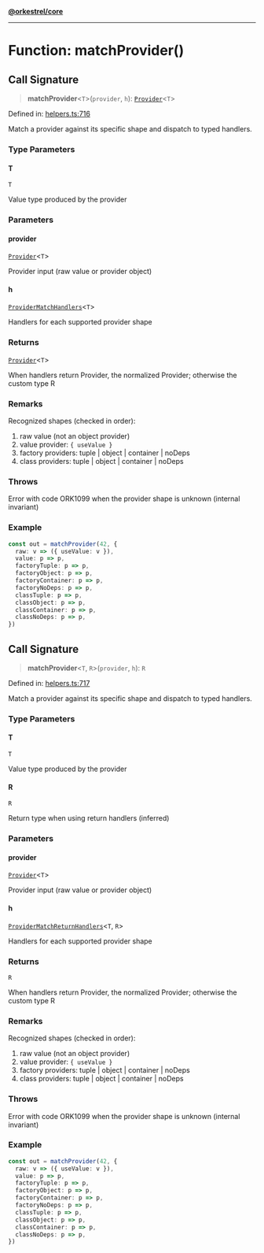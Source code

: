 [**@orkestrel/core**](../index.md)

***

# Function: matchProvider()

## Call Signature

> **matchProvider**\<`T`\>(`provider`, `h`): [`Provider`](../type-aliases/Provider.md)\<`T`\>

Defined in: [helpers.ts:716](https://github.com/orkestrel/core/blob/ccb170966790f428093f11a71a5646a6e842dbf9/src/helpers.ts#L716)

Match a provider against its specific shape and dispatch to typed handlers.

### Type Parameters

#### T

`T`

Value type produced by the provider

### Parameters

#### provider

[`Provider`](../type-aliases/Provider.md)\<`T`\>

Provider input (raw value or provider object)

#### h

[`ProviderMatchHandlers`](../type-aliases/ProviderMatchHandlers.md)\<`T`\>

Handlers for each supported provider shape

### Returns

[`Provider`](../type-aliases/Provider.md)\<`T`\>

When handlers return Provider<T>, the normalized Provider<T>; otherwise the custom type R

### Remarks

Recognized shapes (checked in order):
1. raw value (not an object provider)
2. value provider: `{ useValue }`
3. factory providers: tuple | object | container | noDeps
4. class providers: tuple | object | container | noDeps

### Throws

Error with code ORK1099 when the provider shape is unknown (internal invariant)

### Example

```ts
const out = matchProvider(42, {
  raw: v => ({ useValue: v }),
  value: p => p,
  factoryTuple: p => p,
  factoryObject: p => p,
  factoryContainer: p => p,
  factoryNoDeps: p => p,
  classTuple: p => p,
  classObject: p => p,
  classContainer: p => p,
  classNoDeps: p => p,
})
```

## Call Signature

> **matchProvider**\<`T`, `R`\>(`provider`, `h`): `R`

Defined in: [helpers.ts:717](https://github.com/orkestrel/core/blob/ccb170966790f428093f11a71a5646a6e842dbf9/src/helpers.ts#L717)

Match a provider against its specific shape and dispatch to typed handlers.

### Type Parameters

#### T

`T`

Value type produced by the provider

#### R

`R`

Return type when using return handlers (inferred)

### Parameters

#### provider

[`Provider`](../type-aliases/Provider.md)\<`T`\>

Provider input (raw value or provider object)

#### h

[`ProviderMatchReturnHandlers`](../type-aliases/ProviderMatchReturnHandlers.md)\<`T`, `R`\>

Handlers for each supported provider shape

### Returns

`R`

When handlers return Provider<T>, the normalized Provider<T>; otherwise the custom type R

### Remarks

Recognized shapes (checked in order):
1. raw value (not an object provider)
2. value provider: `{ useValue }`
3. factory providers: tuple | object | container | noDeps
4. class providers: tuple | object | container | noDeps

### Throws

Error with code ORK1099 when the provider shape is unknown (internal invariant)

### Example

```ts
const out = matchProvider(42, {
  raw: v => ({ useValue: v }),
  value: p => p,
  factoryTuple: p => p,
  factoryObject: p => p,
  factoryContainer: p => p,
  factoryNoDeps: p => p,
  classTuple: p => p,
  classObject: p => p,
  classContainer: p => p,
  classNoDeps: p => p,
})
```

